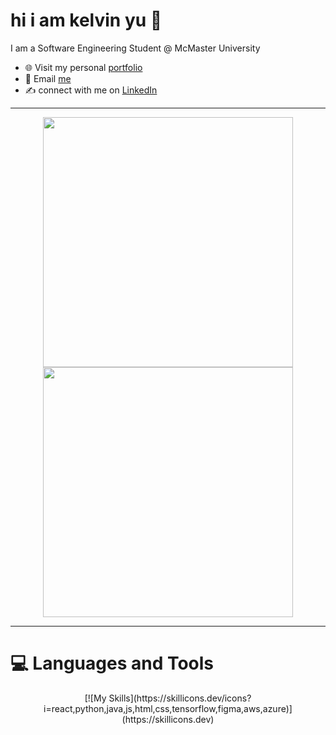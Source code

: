 # hi i am kelvin yu 👋
I am a Software Engineering Student @ McMaster University 
- 🌐 Visit my personal [portfolio](https://kelvinu.ca/)
- 👋 Email [me](mailto:yukaiwenn@gmail.com)
- ✍️ connect with me on [LinkedIn](https://www.linkedin.com/in/kelvin-u/)


---
<p align="center">
  <img src="https://github-readme-stats.vercel.app/api?username=kelvin-u&show_icons=true&theme=dark&hide_border=false" width="400">
  <img src="https://github-readme-streak-stats.herokuapp.com?user=kelvin-u&theme=dark&hide_border=true" width="400">
</p>

---

# 💻 Languages and Tools 

<div align="center">
  [![My Skills](https://skillicons.dev/icons?i=react,python,java,js,html,css,tensorflow,figma,aws,azure)](https://skillicons.dev)
</div>

